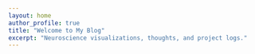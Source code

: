 ```yaml
---
layout: home
author_profile: true
title: "Welcome to My Blog"
excerpt: "Neuroscience visualizations, thoughts, and project logs."
---
```

